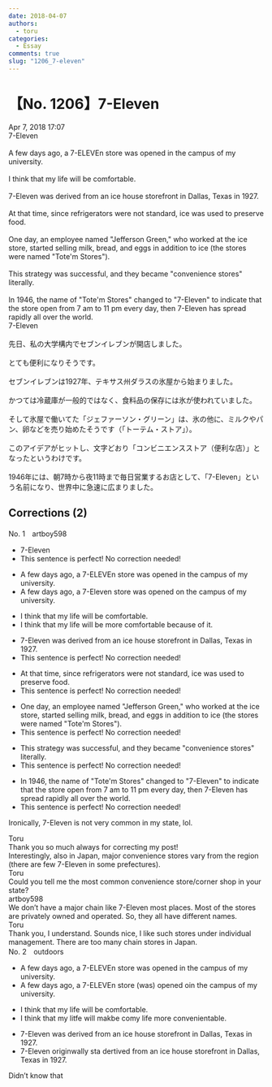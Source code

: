 ```yaml
---
date: 2018-04-07
authors:
  - toru
categories:
  - Essay
comments: true
slug: "1206_7-eleven"
---
```


# 【No. 1206】7-Eleven
<div class="date">Apr 7, 2018 17:07</div>
<div id="post"><div id="body_show_ori">
7-Eleven<br/><br/>A few days ago, a 7-ELEVEn store was opened in the campus of my university.<br/><br/>I think that my life will be comfortable.<br/><br/>7-Eleven was derived from an ice house storefront in Dallas, Texas in 1927.<br/><br/>At that time, since refrigerators were not standard, ice was used to preserve food.<br/><br/>One day, an employee named "Jefferson Green," who worked at the ice store, started selling milk, bread, and eggs in addition to ice (the stores were named "Tote'm Stores").<br/><br/>This strategy was successful, and they became "convenience stores" literally.<br/><br/>In 1946, the name of "Tote'm Stores" changed to "7-Eleven" to indicate that the store open from 7 am to 11 pm every day, then 7-Eleven has spread rapidly all over the world.
</div></div>

<!-- more -->

<div id="post_ja"><div id="body_show_mo">
7-Eleven<br/><br/>先日、私の大学構内でセブンイレブンが開店しました。<br/><br/>とても便利になりそうです。<br/><br/>セブンイレブンは1927年、テキサス州ダラスの氷屋から始まりました。<br/><br/>かつては冷蔵庫が一般的ではなく、食料品の保存には氷が使われていました。<br/><br/>そして氷屋で働いてた「ジェファーソン・グリーン」は、氷の他に、ミルクやパン、卵などを売り始めたそうです（「トーテム・ストア」）。<br/><br/>このアイデアがヒットし、文字どおり「コンビニエンスストア（便利な店）」となったというわけです。<br/><br/>1946年には、朝7時から夜11時まで毎日営業するお店として、「7-Eleven」という名前になり、世界中に急速に広まりました。
</div></div>

## Corrections (2)
<div id="block"><div class="first_name"> No. 1　<span class="just_name">artboy598</span></div><div id="block2">
<ul class="correction_field">
<li class="incorrect">7-Eleven</li>
<li class="corrected perfect">This sentence is perfect! No correction needed!</li>
</ul>
<ul class="correction_field">
<li class="incorrect">A few days ago, a 7-ELEVEn store was opened in the campus of my university.</li>
<li class="corrected correct">
A few days ago, a 7-<span class="f_red">Eleven</span> store was opened <span class="f_red">on</span> the campus of my university.
</li>
</ul>
<ul class="correction_field">
<li class="incorrect">I think that my life will be comfortable.</li>
<li class="corrected correct">
I think that my life will be <span class="f_red">more</span> comfortable <span class="f_blue">because of it</span>.
</li>
</ul>
<ul class="correction_field">
<li class="incorrect">7-Eleven was derived from an ice house storefront in Dallas, Texas in 1927.</li>
<li class="corrected perfect">This sentence is perfect! No correction needed!</li>
</ul>
<ul class="correction_field">
<li class="incorrect">At that time, since refrigerators were not standard, ice was used to preserve food.</li>
<li class="corrected perfect">This sentence is perfect! No correction needed!</li>
</ul>
<ul class="correction_field">
<li class="incorrect">One day, an employee named "Jefferson Green," who worked at the ice store, started selling milk, bread, and eggs in addition to ice (the stores were named "Tote'm Stores").</li>
<li class="corrected perfect">This sentence is perfect! No correction needed!</li>
</ul>
<ul class="correction_field">
<li class="incorrect">This strategy was successful, and they became "convenience stores" literally.</li>
<li class="corrected perfect">This sentence is perfect! No correction needed!</li>
</ul>
<ul class="correction_field">
<li class="incorrect">In 1946, the name of "Tote'm Stores" changed to "7-Eleven" to indicate that the store open from 7 am to 11 pm every day, then 7-Eleven has spread rapidly all over the world.</li>
<li class="corrected perfect">This sentence is perfect! No correction needed!</li>
</ul>
<p class="comment_small">
 Ironically, 7-Eleven is not very common in my state, lol.
</p>

</div><div class="name"><span class="just_name">Toru</span><br>
Thank you so much always for correcting my post!<br/>Interestingly, also in Japan, major convenience stores vary from the region (there are few 7-Eleven in some prefectures).
</div>
<div class="name"><span class="just_name">Toru</span><br>
Could you tell me the most common convenience store/corner shop in your state?
</div>
<div class="name"><span class="just_name">artboy598</span><br>
We don’t have a major chain like 7-Eleven most places.  Most of the stores are privately owned and operated. So, they all have different names.
</div>
<div class="name"><span class="just_name">Toru</span><br>
Thank you, I understand. Sounds nice, I like such stores under individual management. There are too many chain stores in Japan.
</div>
</div>
<div id="block"><div class="first_name"> No. 2　<span class="just_name">outdoors</span></div><div id="block2">
<ul class="correction_field">
<li class="incorrect">A few days ago, a 7-ELEVEn store was opened in the campus of my university.</li>
<li class="corrected correct">
A few days ago, a 7-ELEVEn store <span class="f_red">(</span>was<span class="f_red">)</span> opened <span class="f_red">o</span><span class="f_gray"><span class="sline">i</span></span>n the campus of my university.
</li>
</ul>
<ul class="correction_field">
<li class="incorrect">I think that my life will be comfortable.</li>
<li class="corrected correct">
I think that <span class="f_gray"><span class="sline">my l</span></span>i<span class="f_red">t</span><span class="f_gray"><span class="sline">fe</span></span> will <span class="f_red">mak</span><span class="f_gray"><span class="sline">b</span></span>e <span class="f_gray"><span class="sline">co</span></span>m<span class="f_red">y li</span>f<span class="f_red">e m</span>or<span class="f_red">e convenien</span>t<span class="f_gray"><span class="sline">able</span></span>.<span class="f_red"> </span>
</li>
</ul>
<ul class="correction_field">
<li class="incorrect">7-Eleven was derived from an ice house storefront in Dallas, Texas in 1927.</li>
<li class="corrected correct">
7-Eleven <span class="f_red">origin</span><span class="f_gray"><span class="sline">w</span></span>a<span class="f_red">lly </span>s<span class="f_red">ta</span><span class="f_gray"><span class="sline"> de</span></span>r<span class="f_red">t</span><span class="f_gray"><span class="sline">iv</span></span>ed from an ice house storefront in Dallas, Texas in 1927.
</li>
</ul>
<p class="comment_small">
 Didn’t know that
</p>

</div></div>
